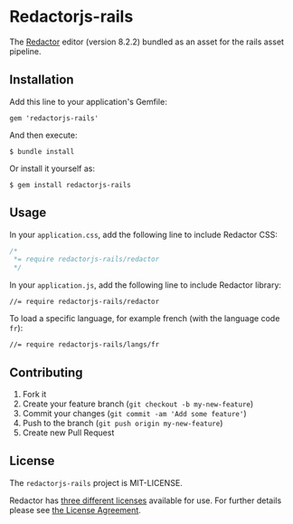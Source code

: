 Redactorjs-rails
================

The [Redactor](http://imperavi.com/redactor/) editor (version 8.2.2) bundled as an asset for the rails asset pipeline.

## Installation

Add this line to your application's Gemfile:

    gem 'redactorjs-rails'

And then execute:

    $ bundle install

Or install it yourself as:

    $ gem install redactorjs-rails

## Usage


In your `application.css`, add the following line to include Redactor CSS:

```css
/*
 *= require redactorjs-rails/redactor
 */
```

In your `application.js`, add the following line to include Redactor library:

```JS
//= require redactorjs-rails/redactor
```

To load a specific language, for example french (with the language code `fr`):

```JS
//= require redactorjs-rails/langs/fr
```


## Contributing

1. Fork it
2. Create your feature branch (`git checkout -b my-new-feature`)
3. Commit your changes (`git commit -am 'Add some feature'`)
4. Push to the branch (`git push origin my-new-feature`)
5. Create new Pull Request

## License

The `redactorjs-rails` project is MIT-LICENSE.

Redactor has [three different licenses](http://imperavi.com/redactor/download/) available for use. For further details please see [the License Agreement](http://imperavi.com/redactor/license/).
